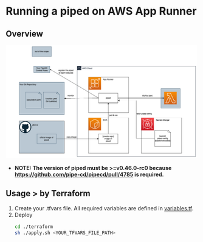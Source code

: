 # Running a piped on AWS App Runner

## Overview

<img src="./diagram/architecture.png">

- **NOTE: The version of piped must be >=v0.46.0-rc0 because https://github.com/pipe-cd/pipecd/pull/4785 is required.**

## Usage > by Terraform

1. Create your .tfvars file. All required variables are defined in [variables.tf](./terraform/variables.tf).
2. Deploy 
    ```bash
    cd ./terraform 
    sh ./apply.sh <YOUR_TFVARS_FILE_PATH>
    ```
